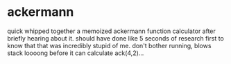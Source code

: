 ackermann
=========

quick whipped together a memoized ackermann function calculator after briefly hearing about it. should have done like 5 seconds of research first to know that that was incredibly stupid of me. don't bother running, blows stack loooong before it can calculate ack(4,2)...
